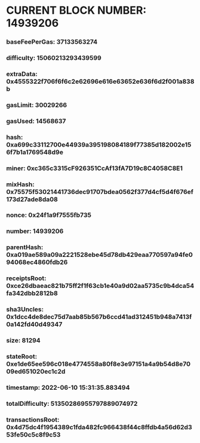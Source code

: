 # CURRENT BLOCK NUMBER: 14939206

### baseFeePerGas: 37133563274
### difficulty: 15060213293439599
### extraData: 0x4555322f706f6f6c2e62696e616e63652e636f6d2f001a838b
### gasLimit: 30029266
### gasUsed: 14568637
### hash: 0xa699c33112700e44939a395198084189f77385d182002e156f7b1a1769548d9e
### miner: 0xc365c3315cF926351CcAf13fA7D19c8C4058C8E1
### mixHash: 0x75575f53021441736dec91707bdea0562f377d4cf5d4f676ef173d27ade8da08
### nonce: 0x24f1a9f7555fb735
### number: 14939206
### parentHash: 0xa019ae589a09a2221528ebe45d78db429eaa770597a94fe094068ec4860fdb26
### receiptsRoot: 0xce26dbaeac821b75ff2f1f63cb1e40a9d02aa5735c9b4dca54fa342dbb2812b8
### sha3Uncles: 0x1dcc4de8dec75d7aab85b567b6ccd41ad312451b948a7413f0a142fd40d49347
### size: 81294
### stateRoot: 0xe1de65ee596c018e4774558a80f8e3e97151a4a9b54d8e7009ed651020ec1c2d
### timestamp: 2022-06-10 15:31:35.883494
### totalDifficulty: 51350286955797889074972
### transactionsRoot: 0x4d75dc4f1954389c1fda482fc966438f44c8ffdb4a56d62d353fe50c5c8f9c53
